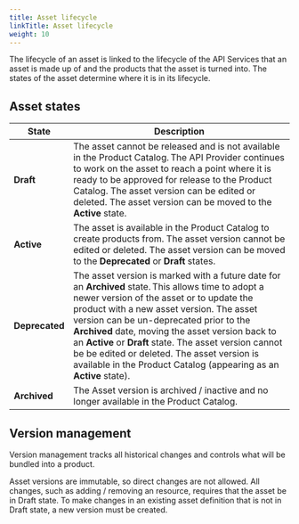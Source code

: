 ```yaml
---
title: Asset lifecycle
linkTitle: Asset lifecycle
weight: 10
---
```


The lifecycle of an asset is linked to the lifecycle of the API Services that an asset is made up of and the products that the asset is turned into. The states of the asset determine where it is in its lifecycle.

## Asset states

| State          | Description                                                                |
|----------------|----------------------------------------------------------------------------|
| **Draft**      | The asset cannot be released and is not available in the Product Catalog. The API Provider continues to work on the asset to reach a point where it is ready to be approved for release to the Product Catalog. The asset version can be edited or deleted. The asset version can be moved to the **Active** state.|
| **Active**     | The asset is available in the Product Catalog to create products from. The asset version cannot be edited or deleted. The asset version can be moved to the **Deprecated** or **Draft** states.|
| **Deprecated** | The asset version is marked with a future date for an **Archived** state. This allows time to adopt a newer version of the asset or to update the product with a new asset version. The asset version can be un-deprecated prior to the **Archived** date, moving the asset version back to an **Active** or **Draft** state. The asset version cannot be be edited or deleted. The asset version is available in the Product Catalog (appearing as an **Active** state).|
| **Archived**   | The Asset version is archived / inactive and no longer available in the Product Catalog.|

## Version management

Version management tracks all historical changes and controls what will be bundled into a product.

Asset versions are immutable, so direct changes are not allowed. All changes, such as adding / removing an resource, requires that the asset be in Draft state. To make changes in an existing asset definition that is not in Draft state, a new version must be created.